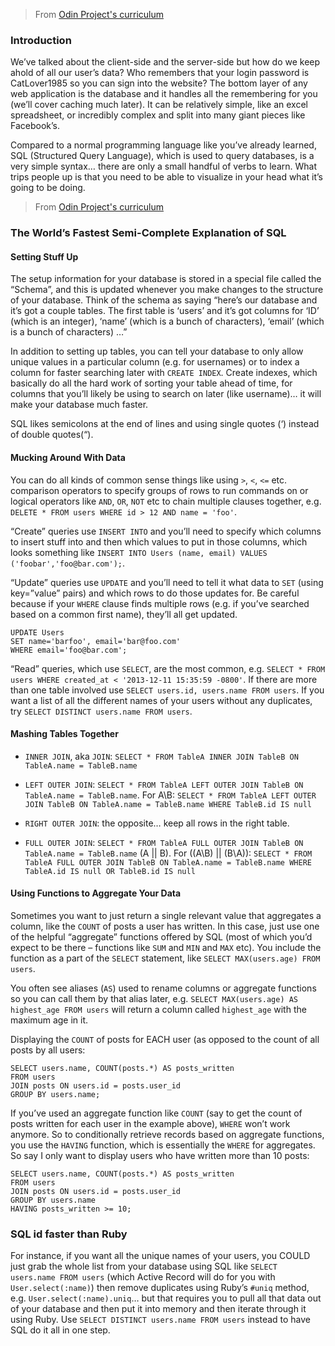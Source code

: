 > From [Odin Project's curriculum](https://www.theodinproject.com/courses/databases/lessons/databases)

### Introduction

We’ve talked about the client-side and the server-side but how do we keep ahold of all our user’s data? Who remembers that your login password is CatLover1985 so you can sign into the website? The bottom layer of any web application is the database and it handles all the remembering for you (we’ll cover caching much later). It can be relatively simple, like an excel spreadsheet, or incredibly complex and split into many giant pieces like Facebook’s.

Compared to a normal programming language like you’ve already learned, SQL (Structured Query Language), which is used to query databases, is a very simple syntax… there are only a small handful of verbs to learn. What trips people up is that you need to be able to visualize in your head what it’s going to be doing.

> From [Odin Project's curriculum](https://www.theodinproject.com/courses/databases/lessons/databases-and-sql)

### The World’s Fastest Semi-Complete Explanation of SQL

#### Setting Stuff Up

The setup information for your database is stored in a special file called the “Schema”, and this is updated whenever you make changes to the structure of your database. Think of the schema as saying “here’s our database and it’s got a couple tables. The first table is ‘users’ and it’s got columns for ‘ID’ (which is an integer), ‘name’ (which is a bunch of characters), ‘email’ (which is a bunch of characters) …”

In addition to setting up tables, you can tell your database to only allow unique values in a particular column (e.g. for usernames) or to index a column for faster searching later with `CREATE INDEX`. Create indexes, which basically do all the hard work of sorting your table ahead of time, for columns that you’ll likely be using to search on later (like username)… it will make your database much faster.

SQL likes semicolons at the end of lines and using single quotes (‘) instead of double quotes(“).

#### Mucking Around With Data

You can do all kinds of common sense things like using `>`, `<`, `<=` etc. comparison operators to specify groups of rows to run commands on or logical operators like `AND`, `OR`, `NOT` etc to chain multiple clauses together, e.g. `DELETE * FROM users WHERE id > 12 AND name = 'foo'`.

“Create” queries use `INSERT INTO` and you’ll need to specify which columns to insert stuff into and then which values to put in those columns, which looks something like `INSERT INTO Users (name, email) VALUES ('foobar','foo@bar.com');`.

“Update” queries use `UPDATE` and you’ll need to tell it what data to `SET` (using key=”value” pairs) and which rows to do those updates for. Be careful because if your `WHERE` clause finds multiple rows (e.g. if you’ve searched based on a common first name), they’ll all get updated.

```
UPDATE Users
SET name='barfoo', email='bar@foo.com'
WHERE email='foo@bar.com';
```

“Read” queries, which use `SELECT`, are the most common, e.g. `SELECT * FROM users WHERE created_at < '2013-12-11 15:35:59 -0800'`. If there are more than one table involved use `SELECT users.id, users.name FROM users`. If you want a list of all the different names of your users without any duplicates, try `SELECT DISTINCT users.name FROM users`.

#### Mashing Tables Together

- `INNER JOIN`, aka `JOIN`: `SELECT * FROM TableA INNER JOIN TableB ON TableA.name = TableB.name`

- `LEFT OUTER JOIN`: `SELECT * FROM TableA LEFT OUTER JOIN TableB ON TableA.name = TableB.name`. For A\B: `SELECT * FROM TableA LEFT OUTER JOIN TableB ON TableA.name = TableB.name WHERE TableB.id IS null`

- `RIGHT OUTER JOIN`: the opposite… keep all rows in the right table.

- `FULL OUTER JOIN`: `SELECT * FROM TableA FULL OUTER JOIN TableB ON TableA.name = TableB.name` (A || B). For ((A\B) || (B\A)): `SELECT * FROM TableA FULL OUTER JOIN TableB ON TableA.name = TableB.name WHERE TableA.id IS null OR TableB.id IS null`

#### Using Functions to Aggregate Your Data

Sometimes you want to just return a single relevant value that aggregates a column, like the `COUNT` of posts a user has written. In this case, just use one of the helpful “aggregate” functions offered by SQL (most of which you’d expect to be there – functions like `SUM` and `MIN` and `MAX` etc). You include the function as a part of the `SELECT` statement, like `SELECT MAX(users.age) FROM users`.

You often see aliases (`AS`) used to rename columns or aggregate functions so you can call them by that alias later, e.g. `SELECT MAX(users.age) AS highest_age FROM users` will return a column called `highest_age` with the maximum age in it.

Displaying the `COUNT` of posts for EACH user (as opposed to the count of all posts by all users:

```
SELECT users.name, COUNT(posts.*) AS posts_written
FROM users
JOIN posts ON users.id = posts.user_id
GROUP BY users.name;
```

If you’ve used an aggregate function like `COUNT` (say to get the count of posts written for each user in the example above), `WHERE` won’t work anymore. So to conditionally retrieve records based on aggregate functions, you use the `HAVING` function, which is essentially the `WHERE` for aggregates. So say I only want to display users who have written more than 10 posts:

```
SELECT users.name, COUNT(posts.*) AS posts_written
FROM users
JOIN posts ON users.id = posts.user_id
GROUP BY users.name
HAVING posts_written >= 10;
```

### SQL id faster than Ruby

For instance, if you want all the unique names of your users, you COULD just grab the whole list from your database using SQL like `SELECT users.name FROM users` (which Active Record will do for you with `User.select(:name)`) then remove duplicates using Ruby’s `#uniq` method, e.g. `User.select(:name).uniq`… but that requires you to pull all that data out of your database and then put it into memory and then iterate through it using Ruby. Use `SELECT DISTINCT users.name FROM users` instead to have SQL do it all in one step.
















